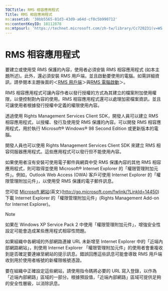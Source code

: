 ```yaml
---
TOCTitle: RMS 相容應用程式
Title: RMS 相容應用程式
ms:assetid: '30bb5565-81d3-43d9-a64d-cf0c5b990712'
ms:contentKeyID: 18112878
ms:mtpsurl: 'https://technet.microsoft.com/zh-tw/library/Cc720231(v=WS.10)'
---
```


RMS 相容應用程式
================

要建立或使用受 RMS 保護的內容，使用者必須安裝 RMS 相容應用程式 (如本主題所述)。此外，還必須安裝 RMS 用戶端，並且啟動要使用的電腦。如需詳細資訊，請參閱本主題後面的＜[RMS 用戶端](https://technet.microsoft.com/03294fa2-8350-430d-b4b0-03d5169937c2)＞與[RMS 電腦啟動](https://technet.microsoft.com/09a0d631-9860-477f-9d10-df61b3bfe125)＞。

RMS 相容應用程式可讓內容作者以發行授權的方式為其建立的檔案附加使用權限，以便控制對內容的使用。RMS 相容應用程式還可以處理加密檔案資訊，並且可讓使用者根據發行授權中定義的權限使用內容。

透過使用 Rights Management Services Client SDK，開發人員可以建立 RMS 相容應用程式，以授權、發行及使用受 RMS 保護的內容。可以開發 RMS 相容應用程式，用於執行 Microsoft® Windows® 98 Second Edition 或更新版本的電腦。

開發人員也可以使用 Rights Management Services Client SDK 來建立 RMS 相容伺服器應用程式。這些應用程式可以發行但不能使用內容。

如果使用者沒有安裝可使用電子郵件與網頁中受 RMS 保護內容的其他 RMS 相容應用程式，則可取得並使用 Microsoft® Internet Explorer 的「權限管理附加元件」。例如，Outlook Web Access (OWA) 客戶可使用 Internet Explorer 的「權限管理附加元件」，以使用受 RMS 保護的電子郵件訊息。

您可從 [Microsoft 網站](http://go.microsoft.com/fwlink/?linkid=14450)(英文)(http://go.microsoft.com/fwlink/?LinkId=14450) 下載 Internet Explorer 的「權限管理附加元件」(Rights Management Add-on for Internet Explorer)。

> [!Note]  
> 如果在 Windows XP Service Pack 2 中使用「權限管理附加元件」，增強安全性設定可能會造成某些應用程式相容性問題。 

如果組織中各網域的外部網路連線 URL 未新增至 Internet Explorer 中的「近端內部網路網站」，則使用 Internet Explorer 「權限管理附加元件」的使用者會重複收到是否確定要連線至網站的提示訊息。錯誤回應這些訊息可能會導致 RMS 用戶端收到用於使用者帳號的新權限帳號憑證。

要在組織中正確設定這些網站，請使用指令碼將必要的 URL 寫入登錄，以作為「近端內部網路」區域的一部分。根據預設值，「近端內部網路」區域可提供足夠的安全性層級，以消除訊息。